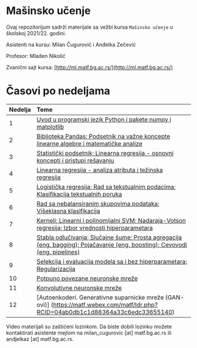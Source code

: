 # Mašinsko učenje

Ovaj repozitorijum sadrži materijale sa vežbi kursa `Mašinsko učenje` u školskoj 2021/22. godini.

Asistenti na kursu: Milan Čugurović i Anđelka Zečević

Profesor: Mladen Nikolić

Zvanični sajt kursa: [http://ml.matf.bg.ac.rs/](http://ml.matf.bg.ac.rs/)

# Časovi po nedeljama

|Nedelja | Teme |
|:--------|:------|
| 1 | [Uvod u programski jezik Python i pakete numpy i matplotlib](https://matf.webex.com/matf/ldr.php?RCID=275dc0326fab680d615d675770cd44b6) |
| 2 | [Biblioteka Pandas; Podsetnik na važne koncepte linearne algebre i matematičke analize](https://matf.webex.com/matf/ldr.php?RCID=ea1272c8cb28cf20cc1a1dcf2844dd77) | 
| 3 | [Statistički podsetnik; Linearna regresija - osnovni koncepti i pristupi rešavanju](https://matf.webex.com/matf/ldr.php?RCID=d46c799f59a43fd56d86e446083870c1) |
| 4 | [Linearna regresija - analiza atributa i težinska regresija](https://matf.webex.com/matf/ldr.php?RCID=56440b9a7a092454a7103807afacf2a9) |
| 5 | [Logistička regresija; Rad sa tekstualnim podacima; Klasifikacija tekstualnih poruka](https://matf.webex.com/matf/ldr.php?RCID=a9fa620942a5e49e32cb71d2cb9af85d) |
| 6 | [Rad sa nebalansiranim skupovima podataka; Višeklasna klasifikacija](https://matf.webex.com/matf/ldr.php?RCID=af11ed5fbbcc209525c752f9f4dd0b5e) |
| 7 | [Kerneli; Linearni i polinomijalni SVM; Nadaraja-Votson regresija; Izbor vrednosti hiperparametara](https://matf.webex.com/matf/ldr.php?RCID=41d75df748e1d92222d1e94fe78c83d8)|
| 8 | [Stabla odlučivanja; Slučajne šume; Prosta agregacija (eng. bagging); Pojačavanje (eng. boosting); Cevovodi (eng. pipelines)](https://matf.webex.com/matf/ldr.php?RCID=3b02b82e5ae3d916dfd234cc329642a0)|
| 9 | [Selekcija i evaluacija modela sa i bez hiperparametara; Regularizacija](https://matf.webex.com/matf/ldr.php?RCID=284beaba041a401a0733ba7c9068ab70) |
| 10 | [Potpuno povezane neuronske mreže](https://matf.webex.com/matf/ldr.php?RCID=5b57e6c38f5d7182a3872d51b1c4786e)|
| 11 | [Konvolutivne neuronske mreže](https://matf.webex.com/matf/ldr.php?RCID=67887580301fd2965dcd60cb3a93e7aa)
| 12 | [Autoenkoderi. Generativne suparnicke mreže (GAN-ovi)] (https://matf.webex.com/matf/ldr.php?RCID=04ab0db1c1d88364a33c6edc33655140)

Video materijali su zaštićeni lozinkom. Da biste dobili lozinku možete kontaktirati asistente mejlom na milan_cugurovic [at] matf.bg.ac.rs ili andjelkaz [at] matf.bg.ac.rs. 

